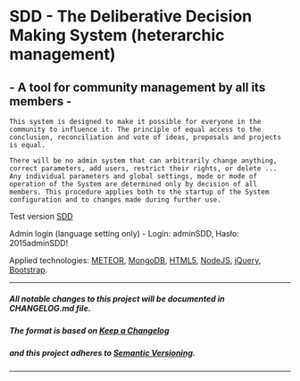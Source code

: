 # SDD - The Deliberative Decision Making System (heterarchic management) #
## - A tool for community management by all its members - ##
```
This system is designed to make it possible for everyone in the community to influence it. The principle of equal access to the conclusion, reconciliation and vote of ideas, proposals and projects is equal.

There will be no admin system that can arbitrarily change anything, correct parameters, add users, restrict their rights, or delete ... Any individual parameters and global settings, mode or mode of operation of the System are determined only by decision of all members. This procedure applies both to the startup of the System configuration and to changes made during further use.
```
Test version [SDD] 

Admin login (language setting only) - Login: adminSDD, Hasło: 2015adminSDD!

Applied technologies: [METEOR], [MongoDB], [HTML5], [NodeJS], [jQuery], [Bootstrap].

---
##### All notable changes to this project will be documented in CHANGELOG.md file.
##### The format is based on [Keep a Changelog](http://keepachangelog.com/)
##### and this project adheres to [Semantic Versioning](http://semver.org/).
---

[SDD]: http://sdd.ha.pl
[METEOR]: https://github.com/meteor/meteor
[MongoDB]: https://github.com/mongodb
[NodeJS]: https://github.com/nodejs/node/blob/master/LICENSE
[HTML5]: https://www.w3.org/2011/03/html-license-options.html
[jQuery]: https://github.com/jquery/jquery/blob/master/LICENSE.txt
[Bootstrap]: https://github.com/twbs/bootstrap
